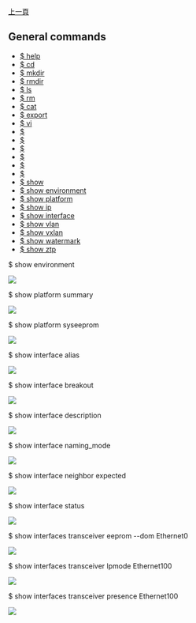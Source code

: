 [上一頁](/blog/sonic_command/)

## General commands
* [$ help](/blog/sonic_command/general/show/)
* [$ cd](/blog/sonic_command/general/show/)
* [$ mkdir](/blog/sonic_command/general/show/)
* [$ rmdir](/blog/sonic_command/general/show/)
* [$ ls](/blog/sonic_command/general/show/)
* [$ rm](/blog/sonic_command/general/show/)
* [$ cat](/blog/sonic_command/general/show/)
* [$ export](/blog/sonic_command/general/show/)
* [$ vi](/blog/sonic_command/general/show/)
* [$ ](/blog/sonic_command/general/show/)
* [$ ](/blog/sonic_command/general/show/)
* [$ ](/blog/sonic_command/general/show/)
* [$ ](/blog/sonic_command/general/show/)
* [$ ](/blog/sonic_command/general/show/)
* [$ ](/blog/sonic_command/general/show/)
* [$ show](/blog/sonic_command/general/show/)
* [$ show environment](/blog/sonic_command/general/show/)
* [$ show platform](/blog/sonic_command/general/show/)
* [$ show ip](/blog/sonic_command/general/show/)
* [$ show interface](/blog/sonic_command/general/show/)
* [$ show vlan](/blog/sonic_command/general/show/)
* [$ show vxlan](/blog/sonic_command/general/show/)
* [$ show watermark](/blog/sonic_command/general/show/)
* [$ show ztp](/blog/sonic_command/general/show/)




$ show environment

![](https://jian-hong-wu.github.io/blog/sonic_command/general/1.png)

$ show platform summary

![](https://jian-hong-wu.github.io/blog/sonic_command/general/2.png)

$ show platform syseeprom

![](https://jian-hong-wu.github.io/blog/sonic_command/general/3.png)

$ show interface alias

![](https://jian-hong-wu.github.io/blog/sonic_command/general/7.png)

$ show interface breakout

![](https://jian-hong-wu.github.io/blog/sonic_command/general/8.png)

$ show interface description

![](https://jian-hong-wu.github.io/blog/sonic_command/general/10.png)

$ show interface naming_mode

![](https://jian-hong-wu.github.io/blog/sonic_command/general/11.png)

$ show interface neighbor expected

![](https://jian-hong-wu.github.io/blog/sonic_command/general/12.png)

$ show interface status

![](https://jian-hong-wu.github.io/blog/sonic_command/general/14.png)

$ show interfaces transceiver eeprom --dom Ethernet0

![](https://jian-hong-wu.github.io/blog/sonic_command/general/4.png)

$ show interfaces transceiver lpmode Ethernet100

![](https://jian-hong-wu.github.io/blog/sonic_command/general/5.png)

$ show interfaces transceiver presence Ethernet100

![](https://jian-hong-wu.github.io/blog/sonic_command/general/6.png)
